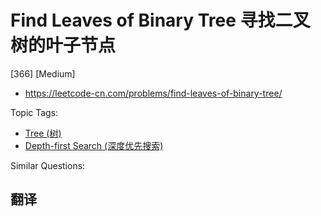 # Find Leaves of Binary Tree 寻找二叉树的叶子节点

[366] [Medium]

- https://leetcode-cn.com/problems/find-leaves-of-binary-tree/

Topic Tags:

- [Tree (树)](https://leetcode-cn.com/tag/tree/)
- [Depth-first Search (深度优先搜索)](https://leetcode-cn.com/tag/depth-first-search/)

Similar Questions:

## 翻译
